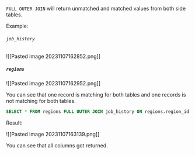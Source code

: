 
`FULL OUTER JOIN` will return unmatched and matched values from both side tables. 

Example:

###### `job_history` 

![[Pasted image 20231107162852.png]]

##### `regions` 

![[Pasted image 20231107162952.png]]

You can see that one record is matching for both tables and one records is not matching for both tables.

``` SQL
SELECT * FROM regions FULL OUTER JOIN job_history ON regions.region_id = job_history.region_id;
```

Result:

![[Pasted image 20231107163139.png]]

You can see that all columns got returned.